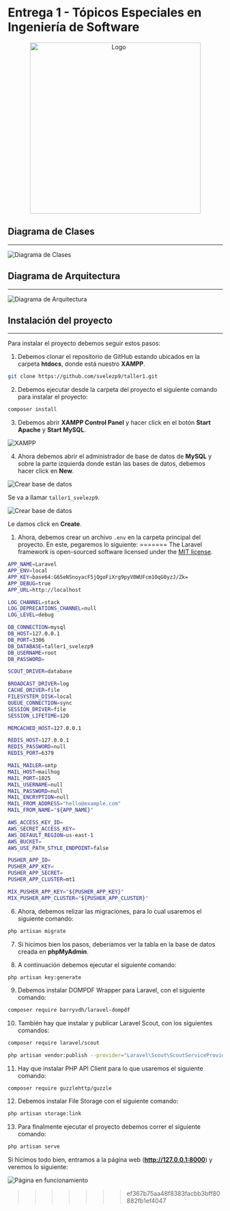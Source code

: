 # Entrega 1 - Tópicos Especiales en Ingeniería de Software

<div style="text-align:center">
    <img src="https://i.imgur.com/qrNCSxg.png" alt="Logo" style="height: 400px; width:400px;" />
</div>

## Diagrama de Clases

---

![Diagrama de Clases](https://i.imgur.com/r2MNTGX.png)

## Diagrama de Arquitectura

---

![Diagrama de Arquitectura](https://i.imgur.com/khAGSDK.png)
## Instalación del proyecto

---

Para instalar el proyecto debemos seguir estos pasos:

1. Debemos clonar el repositorio de GitHub estando ubicados en la carpeta **htdocs**, donde está nuestro **XAMPP**.

```sh
git clone https://github.com/svelezp9/taller1.git
```

2. Debemos ejecutar desde la carpeta del proyecto el siguiente comando para instalar el proyecto:

 ```sh
 composer install
 ```

3. Debemos abrir **XAMPP Control Panel** y hacer click en el botón **Start Apache** y **Start MySQL**.

![XAMPP](https://i.imgur.com/IkwqBG5.png)

4. Ahora debemos abrir el administrador de base de datos de **MySQL** y sobre la parte izquierda donde están las bases de datos, debemos hacer click en **New**.

![Crear base de datos](https://i.imgur.com/jBQxtbS.png)

Se va a llamar ``taller1_svelezp9``.

![Crear base de datos](https://i.imgur.com/ODYk7Uz.png)


Le damos click en **Create**.

1. Ahora, debemos crear un archivo ``.env`` en la carpeta principal del proyecto. En este, pegaremos lo siguiente:
=======
The Laravel framework is open-sourced software licensed under the [MIT license](https://opensource.org/licenses/MIT).

```sh
APP_NAME=Laravel
APP_ENV=local
APP_KEY=base64:G65eNSnoyacF5jQgoFiXrg9pyV0WUFcm1OqG0yzJ/Zk=
APP_DEBUG=true
APP_URL=http://localhost

LOG_CHANNEL=stack
LOG_DEPRECATIONS_CHANNEL=null
LOG_LEVEL=debug

DB_CONNECTION=mysql
DB_HOST=127.0.0.1
DB_PORT=3306
DB_DATABASE=taller1_svelezp9
DB_USERNAME=root
DB_PASSWORD=

SCOUT_DRIVER=database

BROADCAST_DRIVER=log
CACHE_DRIVER=file
FILESYSTEM_DISK=local
QUEUE_CONNECTION=sync
SESSION_DRIVER=file
SESSION_LIFETIME=120

MEMCACHED_HOST=127.0.0.1

REDIS_HOST=127.0.0.1
REDIS_PASSWORD=null
REDIS_PORT=6379

MAIL_MAILER=smtp
MAIL_HOST=mailhog
MAIL_PORT=1025
MAIL_USERNAME=null
MAIL_PASSWORD=null
MAIL_ENCRYPTION=null
MAIL_FROM_ADDRESS="hello@example.com"
MAIL_FROM_NAME="${APP_NAME}"

AWS_ACCESS_KEY_ID=
AWS_SECRET_ACCESS_KEY=
AWS_DEFAULT_REGION=us-east-1
AWS_BUCKET=
AWS_USE_PATH_STYLE_ENDPOINT=false

PUSHER_APP_ID=
PUSHER_APP_KEY=
PUSHER_APP_SECRET=
PUSHER_APP_CLUSTER=mt1

MIX_PUSHER_APP_KEY="${PUSHER_APP_KEY}"
MIX_PUSHER_APP_CLUSTER="${PUSHER_APP_CLUSTER}"
```

6. Ahora, debemos relizar las migraciones, para lo cual usaremos el siguiente comando:

```sh
php artisan migrate
```

7. Si hicimos bien los pasos, deberíamos ver la tabla en la base de datos creada en **phpMyAdmin**.

8. A continuación debemos ejecutar el siguiente comando:

```sh
php artisan key:generate
```

9. Debemos instalar DOMPDF Wrapper para Laravel, con el siguiente comando:

```sh
composer require barryvdh/laravel-dompdf
```

10. También hay que instalar y publicar Laravel Scout, con los siguientes comandos:

```sh
composer require laravel/scout
```

```sh
php artisan vendor:publish --provider="Laravel\Scout\ScoutServiceProvider"
```

11. Hay que instalar PHP API Client para lo que usaremos el siguiente comando:

```
composer require guzzlehttp/guzzle
```

12. Debemos instalar File Storage con el siguiente comando:

```sh
php artisan storage:link
```

13. Para finalmente ejecutar el proyecto debemos correr el siguiente comando:

```sh
php artisan serve
```

Si hicimos todo bien, entramos a la página web (**<http://127.0.0.1:8000>**) y veremos lo siguiente:

![Página en funcionamiento](https://i.imgur.com/w0HKyr4.png)
>>>>>>> ef367b75aa48f8383facbb3bff80882fb1ef4047
